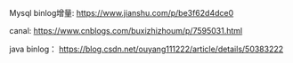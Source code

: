 Mysql binlog增量:
https://www.jianshu.com/p/be3f62d4dce0


canal:
https://www.cnblogs.com/buxizhizhoum/p/7595031.html


java binlog：
https://blog.csdn.net/ouyang111222/article/details/50383222
